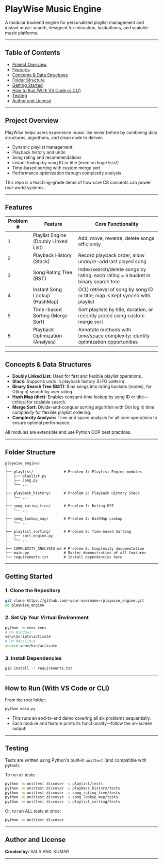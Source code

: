 # PlayWise Music Engine


A modular backend engine for personalized playlist management and instant music search, designed for education, hackathons, and scalable music platforms.


***


## Table of Contents


- [Project Overview](#project-overview)
- [Features](#features)
- [Concepts & Data Structures](#concepts--data-structures)
- [Folder Structure](#folder-structure)
- [Getting Started](#getting-started)
- [How to Run (With VS Code or CLI)](#how-to-run-with-vs-code-or-cli)
- [Testing](#testing)
- [Author and License](#author-and-license)


***


## Project Overview


PlayWise helps users experience music like never before by combining data structures, algorithms, and clean code to deliver:


- Dynamic playlist management  
- Playback history and undo  
- Song rating and recommendations  
- Instant lookup by song ID or title (even on huge lists!)
- Time-based sorting with custom merge sort
- Performance optimization through complexity analysis


This repo is a teaching-grade demo of how core CS concepts can power real-world systems.


***


## Features


| Problem # | Feature                              | Core Functionality                                                                 |
|-----------|--------------------------------------|------------------------------------------------------------------------------------|
| 1         | Playlist Engine (Doubly Linked List) | Add, move, reverse, delete songs efficiently                                       |
| 2         | Playback History (Stack)             | Record playback order, allow undo/re-add last played song                          |
| 3         | Song Rating Tree (BST)               | Index/search/delete songs by rating; each rating = a bucket in binary search tree  |
| 4         | Instant Song Lookup (HashMap)        | O(1) retrieval of song by song ID or title; map is kept synced with playlist       |
| 5         | Time-based Sorting (Merge Sort)      | Sort playlists by title, duration, or recently added using custom merge sort       |
| 6         | Playback Optimization (Analysis)     | Annotate methods with time/space complexity; identify optimization opportunities   |


***


## Concepts & Data Structures


- **Doubly Linked List:** Used for fast and flexible playlist operations.
- **Stack:** Supports undo in playback history (LIFO pattern).
- **Binary Search Tree (BST):** Bins songs into rating buckets (nodes), for O(log n) search by user rating.
- **Hash Map (dict):** Enables constant-time lookup by song ID or title—critical for scalable search.
- **Merge Sort:** Divide-and-conquer sorting algorithm with O(n log n) time complexity for flexible playlist ordering.
- **Complexity Analysis:** Time and space analysis for all core operations to ensure optimal performance.


All modules are extensible and use Python OOP best practices.


***


## Folder Structure


```
playwise_engine/
│
├── playlist/              # Problem 1: Playlist Engine modules
│   ├── playlist.py
│   ├── song.py
│   └── ...
│
├── playback_history/      # Problem 2: Playback History Stack
│   └── ...
│
├── song_rating_tree/      # Problem 3: Rating BST
│   └── ...
│
├── song_lookup_map/       # Problem 4: HashMap Lookup
│   └── ...
│
├── playlist_sorting/      # Problem 5: Time-based Sorting
│   ├── sort_engine.py
│   └── ...
│
├── COMPLEXITY_ANALYSIS.md # Problem 6: Complexity documentation
├── main.py                # Master demonstration of all features
└── requirements.txt       # Install dependencies here
```


***


## Getting Started


### 1. Clone the Repository


```sh
git clone https://github.com/<your-username>/playwise_engine.git
cd playwise_engine
```


### 2. Set Up Your Virtual Environment


```sh
python -m venv venv
# On Windows
venv\Scripts\activate
# On Mac/Linux
source venv/bin/activate
```


### 3. Install Dependencies


```sh
pip install -r requirements.txt
```


***


## How to Run (With VS Code or CLI)


From the root folder:


```sh
python main.py
```


- This runs an end-to-end demo covering all six problems sequentially.
- Each module and feature prints its functionality—follow the on-screen output!


***


## Testing


Tests are written using Python's built-in `unittest` (and compatible with pytest).


To run all tests:
```sh
python -m unittest discover -s playlist/tests
python -m unittest discover -s playback_history/tests
python -m unittest discover -s song_rating_tree/tests
python -m unittest discover -s song_lookup_map/tests
python -m unittest discover -s playlist_sorting/tests
```


Or, to run ALL tests at once:
```sh
python -m unittest discover
```


***


## Author and License


**Created by:** SALA ANIL KUMAR


***